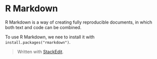 # R Markdown

R Markdown is a way of creating fully reproducible documents, in which both text and code can be combined. 

To use R Markdown, we nee to install it with `install.packages("rmarkdown")`.


> Written with [StackEdit](https://stackedit.io/).
<!--stackedit_data:
eyJoaXN0b3J5IjpbLTExNzg0MDQ0MzFdfQ==
-->